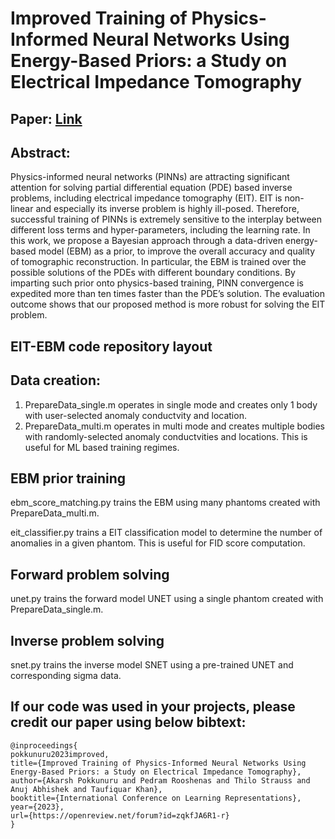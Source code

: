 # Improved Training of Physics-Informed Neural Networks Using Energy-Based Priors: a Study on Electrical Impedance Tomography

## Paper: [Link](https://openreview.net/pdf?id=zqkfJA6R1-r)

## Abstract:
Physics-informed neural networks (PINNs) are attracting significant attention for solving partial differential equation (PDE) based inverse problems, including electrical impedance tomography (EIT). EIT is non-linear and especially its inverse problem is highly ill-posed. Therefore, successful training of PINNs is extremely sensitive to the interplay between different loss terms and hyper-parameters, including the learning rate. In this work, we propose a Bayesian approach through a data-driven energy-based model (EBM) as a prior, to improve the overall accuracy and quality of tomographic reconstruction. In particular, the EBM is trained over the possible solutions of the PDEs with different boundary conditions. By imparting such prior onto physics-based training, PINN convergence is expedited more than ten times faster than the PDE’s solution. The evaluation outcome shows that our proposed method is more robust for solving the EIT problem.

## EIT-EBM code repository layout

## Data creation:
1. PrepareData_single.m operates in single mode and creates only 1 body with user-selected anomaly conductvity and location.
2. PrepareData_multi.m operates in multi mode and creates multiple bodies with randomly-selected anomaly conductvities and locations. This is useful for ML based training regimes.

## EBM prior training
ebm_score_matching.py trains the EBM using many phantoms created with PrepareData_multi.m.

eit_classifier.py trains a EIT classification model to determine the number of anomalies in a given phantom. This is useful for FID score computation.

## Forward problem solving
unet.py trains the forward model UNET using a single phantom created with PrepareData_single.m.

## Inverse problem solving
snet.py trains the inverse model SNET using a pre-trained UNET and corresponding sigma data.

## If our code was used in your projects, please credit our paper using below bibtext:

```
@inproceedings{
pokkunuru2023improved,
title={Improved Training of Physics-Informed Neural Networks Using Energy-Based Priors: a Study on Electrical Impedance Tomography},
author={Akarsh Pokkunuru and Pedram Rooshenas and Thilo Strauss and Anuj Abhishek and Taufiquar Khan},
booktitle={International Conference on Learning Representations},
year={2023},
url={https://openreview.net/forum?id=zqkfJA6R1-r}
}
```
